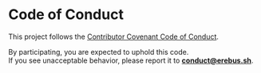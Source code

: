 # Code of Conduct

This project follows the [Contributor Covenant Code of Conduct](https://www.contributor-covenant.org/version/3/0/code_of_conduct/).

By participating, you are expected to uphold this code.  
If you see unacceptable behavior, please report it to **conduct@erebus.sh**.
